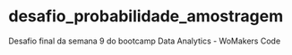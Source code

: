 # desafio_probabilidade_amostragem
Desafio final da semana 9 do bootcamp Data Analytics - WoMakers Code
